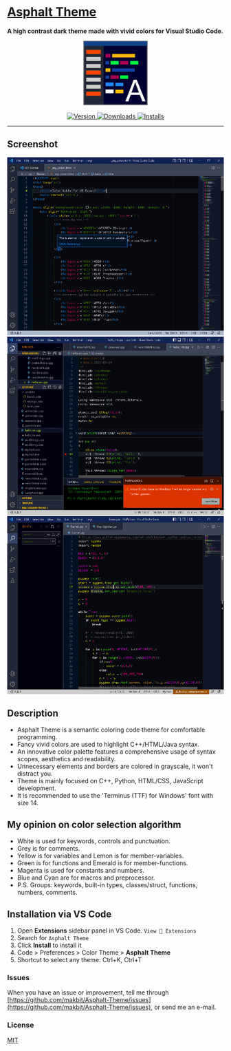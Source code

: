 # [Asphalt Theme](https://github.com/makbit/Asphalt-Theme/)
**A high contrast dark theme made with vivid colors for Visual Studio Code.**

<p align="center">
  <img src="./images/Icon-Asphalt-Theme.png" alt="MakBit Asphalt Theme Icon" width="150">
</p>
<p align="center">
  <a href="https://marketplace.visualstudio.com/items?itemName=makbit.makbit-asphalt-theme">
    <img alt="Version" src="https://img.shields.io/visual-studio-marketplace/v/makbit.makbit-asphalt-theme?style=for-the-badge" />
  </a>
  <a href="https://marketplace.visualstudio.com/items?itemName=makbit.makbit-asphalt-theme">
    <img alt="Downloads" src="https://img.shields.io/visual-studio-marketplace/d/makbit.makbit-asphalt-theme?style=for-the-badge" />
  </a>
  <a href="https://marketplace.visualstudio.com/items?itemName=makbit.makbit-asphalt-theme">
    <img alt="Installs" src="https://img.shields.io/visual-studio-marketplace/i/makbit.makbit-asphalt-theme?style=for-the-badge" />
  </a>
</p>

---
## Screenshot

<p align="center">
	<img alt="MakBit Asphalt Theme Screenshot HTML" src="./images/screen1.png">
	<img alt="MakBit Asphalt Theme Screenshot C++" src="./images/screen2.png">
	<img alt="MakBit Asphalt Theme Screenshot Python" src="./images/screen3.png">
</p>

## Description

 - Asphalt Theme is a semantic coloring code theme for comfortable programming.
 - Fancy vivid colors are used to highlight C++/HTML/Java syntax.
 - An innovative color palette features a comprehensive usage of syntax scopes, aesthetics and readability.
 - Unnecessary elements and borders are colored in grayscale, it won't distract you.
 - Theme is mainly focused on C++, Python, HTML/CSS, JavaScript development.
 - It is recommended to use the 'Terminus (TTF) for Windows' font with size 14.

 ## My opinion on color selection algorithm

 - White is used for keywords, controls and punctuation.
 - Grey is for comments.
 - Yellow is for variables and Lemon is for member-variables.
 - Green is for functions and Emerald is for member-functions.
 - Magenta is used for constants and numbers.
 - Blue and Cyan are for macros and preprocessor.
 - P.S. Groups: keywords, built-in types, classes/struct, functions, numbers, comments.

## Installation via VS Code

1. Open **Extensions** sidebar panel in VS Code. `View  Extensions`
2. Search for `Asphalt Theme` 
3. Click **Install** to install it
4. Code > Preferences > Color Theme > **Asphalt Theme**
5. Shortcut to select any theme: Ctrl+K, Ctrl+T

### Issues

When you have an issue or improvement, tell me through [https://github.com/makbit/Asphalt-Theme/issues](https://github.com/makbit/Asphalt-Theme/issues), or send me an e-mail.

### License

[MIT](./LICENSE.txt)